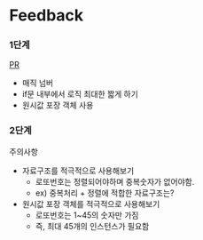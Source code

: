 # Feedback



### 1단계

[PR](https://github.com/next-step/java-lotto/pull/1982#issue-716901296)

- 매직 넘버
- if문 내부에서 로직 최대한 짧게 하기
- 원시값 포장 객체 사용



### 2단계

주의사항

- 자료구조를 적극적으로 사용해보기
  - 로또번호는 정렬되어야하며 중복숫자가 없어야함.
  - ex) 중복처리 + 정렬에 적합한 자료구조는?
- 원시값 포장 객체를 적극적으로 사용해보기
  - 로또번호는 1~45의 숫자만 가짐
  - 즉, 최대 45개의 인스턴스가 필요함



